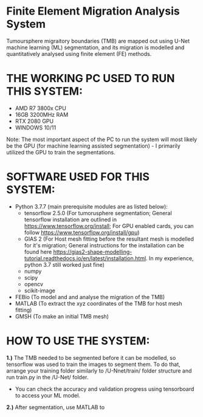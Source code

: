 # Finite Element Migration Analysis System
Tumoursphere migraitory boundaries (TMB) are mapped out using U-Net machine learning (ML) segmentation, and its migration is modelled and quantitatively analysed using finite element (FE) methods.

# THE WORKING PC USED TO RUN THIS SYSTEM:
- AMD R7 3800x CPU
- 16GB 3200MHz RAM
- RTX 2080 GPU
- WINDOWS 10/11

Note: The most important aspect of the PC to run the system will most likely be the GPU (for machine learning assisted segmentation) - I primarily utilized the GPU to train the segmentations.

# SOFTWARE USED FOR THIS SYSTEM:
- Python 3.7.7 (main prerequisite modules are as listed below):
  - tensorflow 2.5.0 (For tumorusphere segmentation; General tensorflow installation are outlined in https://www.tensorflow.org/install; For GPU enabled cards, you can follow https://www.tensorflow.org/install/gpu)
  - GIAS 2 (For Host mesh fitting before the resultant mesh is modelled for it's migration; General instructions for the installation can be found here https://gias2-shape-modelling-tutorial.readthedocs.io/en/latest/installation.html. In my experience, python 3.7 still worked just fine)
  - numpy
  - scipy
  - opencv
  - scikit-image
- FEBio (To model and and analyse the migration of the TMB)
- MATLAB (To extract the xyz coordinates of the TMB for host mesh fitting)
- GMSH (To make an initial TMB mesh)

# HOW TO USE THE SYSTEM:
**1.)** The TMB needed to be segmented before it can be modelled, so tensorflow was used to train the images to segment them. To do that, arrange your training folder similarly to /U-Nnet/train/ folder structure and run train.py in the /U-Net/ folder.
  - You can check the accuracy and validation progress using tensorboard to access your ML model.

**2.)** After segmentation, use MATLAB to 




